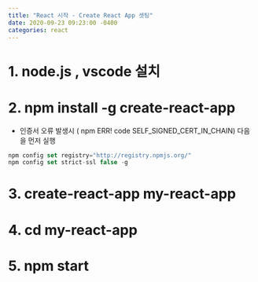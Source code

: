 ```yaml
---
title: "React 시작 - Create React App 셋팅"
date: 2020-09-23 09:23:00 -0400
categories: react
---
```


# 1. node.js , vscode 설치

# 2. npm install -g create-react-app

- 인증서 오류 발생시 ( npm ERR! code SELF_SIGNED_CERT_IN_CHAIN) 다음을 먼저 실행
```JavaScript
npm config set registry="http://registry.npmjs.org/"
npm config set strict-ssl false -g 
```

# 3. create-react-app my-react-app

# 4. cd my-react-app

# 5. npm start
